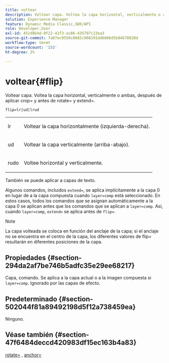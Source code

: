 ```yaml
---
title: voltear
description: Voltear capa. Voltea la capa horizontal, verticalmente o ambas, después de aplicar crop= y antes de rotate= y extend=.
solution: Experience Manager
feature: Dynamic Media Classic,SDK/API
role: Developer,User
exl-id: 451d8b4d-0f22-41f3-ac86-435797c23ea3
source-git-commit: 7a07ec9550c0685c908191dd6806d5b84678820d
workflow-type: tm+mt
source-wordcount: '153'
ht-degree: 2%

---
```


# voltear{#flip}

Voltear capa. Voltea la capa horizontal, verticalmente o ambas, después de aplicar crop= y antes de rotate= y extend=.

`flip=lr|ud|lrud`

<table id="simpletable_072CA0E24B7146D48AEFD70E51E849C2"> 
 <tr class="strow"> 
  <td class="stentry"> <p> <span class="codeph"> lr </span> </p> </td> 
  <td class="stentry"> <p>Voltear la capa horizontalmente (izquierda-derecha). </p> </td> 
 </tr> 
 <tr class="strow"> 
  <td class="stentry"> <p> <span class="codeph"> ud </span> </p> </td> 
  <td class="stentry"> <p>Voltear la capa verticalmente (arriba-abajo). </p> </td> 
 </tr> 
 <tr class="strow"> 
  <td class="stentry"> <p> <span class="codeph"> rudo </span> </p> </td> 
  <td class="stentry"> <p>Voltee horizontal y verticalmente. </p> </td> 
 </tr> 
</table>

También se puede aplicar a capas de texto.

Algunos comandos, incluidos `extend=`, se aplica implícitamente a la capa 0 en lugar de a la capa compuesta cuando `layer=comp` está seleccionado. En estos casos, todos los comandos que se asignan automáticamente a la capa 0 se aplican antes que los comandos que se aplican a `layer=comp`. Así, cuando `layer=comp`, `extend=` se aplica antes de `flip=`.

>[!NOTE]
>
>La capa volteada se coloca en función del anclaje de la capa; si el anclaje no se encuentra en el centro de la capa, los diferentes valores de flip= resultarán en diferentes posiciones de la capa.

## Propiedades {#section-294da2af7be746b5adfc35e29ee68217}

Capa, comando. Se aplica a la capa actual o a la imagen compuesta si `layer=comp`. Ignorado por las capas de efecto.

## Predeterminado {#section-502044f81a89492198d5f12a738459ea}

Ninguno.

## Véase también {#section-47f6484deccd420983df15ec163b4a83}

[rotate=](../../../../../is-api/http-ref/image-serving-api-ref/c-http-protocol-reference/c-command-reference/r-rotate.md#reference-12abb086635546ec9ec2e1a793dc1096) , [anchor=](../../../../../is-api/http-ref/image-serving-api-ref/c-http-protocol-reference/c-command-reference/r-anchor.md#reference-6661e548ab284b82828d8d94c8ddeb7c)
